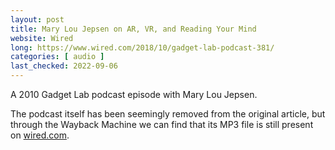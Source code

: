 ```yaml
---
layout: post
title: Mary Lou Jepsen on AR, VR, and Reading Your Mind
website: Wired
long: https://www.wired.com/2018/10/gadget-lab-podcast-381/
categories: [ audio ]
last_checked: 2022-09-06
---
```

A 2010 Gadget Lab podcast episode with Mary Lou Jepsen.

The podcast itself has been seemingly removed from the original article,
but through the Wayback Machine we can find that its MP3 file is still present
on [wired.com](https://www.wired.com/wp-content/uploads/2018/10/Gadget-Lab-Podcast-10.25.18_v3mixdown.mp3).